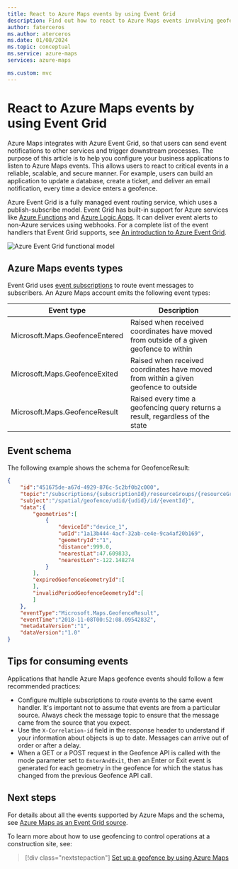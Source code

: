 ```yaml
---
title: React to Azure Maps events by using Event Grid 
description: Find out how to react to Azure Maps events involving geofences. See how to listen to map events and how to use Event Grid to reroute events to event handlers.
author: faterceros
ms.author: aterceros
ms.date: 01/08/2024
ms.topic: conceptual
ms.service: azure-maps
services: azure-maps

ms.custom: mvc
---
```


# React to Azure Maps events by using Event Grid

Azure Maps integrates with Azure Event Grid, so that users can send event notifications to other services and trigger downstream processes. The purpose of this article is to help you configure your business applications to listen to Azure Maps events. This allows users to react to critical events in a reliable, scalable, and secure manner. For example, users can build an application to update a database, create a ticket, and deliver an email notification, every time a device enters a geofence.

Azure Event Grid is a fully managed event routing service, which uses a publish-subscribe model. Event Grid has built-in support for Azure services like [Azure Functions] and [Azure Logic Apps]. It can deliver event alerts to non-Azure services using webhooks. For a complete list of the event handlers that Event Grid supports, see [An introduction to Azure Event Grid].

![Azure Event Grid functional model](./media/azure-maps-event-grid-integration/azure-event-grid-functional-model.png)

## Azure Maps events types

Event Grid uses [event subscriptions] to route event messages to subscribers. An Azure Maps account emits the following event types:

| Event type | Description |
| ---------- | ----------- |
| Microsoft.Maps.GeofenceEntered | Raised when received coordinates have moved from outside of a given geofence to within |
| Microsoft.Maps.GeofenceExited | Raised when received coordinates have moved from within a given geofence to outside |
| Microsoft.Maps.GeofenceResult | Raised every time a geofencing query returns a result, regardless of the state |

## Event schema

The following example shows the schema for GeofenceResult:

```JSON
{
    "id":"451675de-a67d-4929-876c-5c2bf0b2c000",
    "topic":"/subscriptions/{subscriptionId}/resourceGroups/{resourceGroup}/providers/Microsoft.Maps/accounts/{accountName}",
    "subject":"/spatial/geofence/udid/{udid}/id/{eventId}",
    "data":{
        "geometries":[
            {
                "deviceId":"device_1",
                "udId":"1a13b444-4acf-32ab-ce4e-9ca4af20b169",
                "geometryId":"1",
                "distance":999.0,
                "nearestLat":47.609833,
                "nearestLon":-122.148274
            }
        ],
        "expiredGeofenceGeometryId":[
        ],
        "invalidPeriodGeofenceGeometryId":[
        ]
    },
    "eventType":"Microsoft.Maps.GeofenceResult",
    "eventTime":"2018-11-08T00:52:08.0954283Z",
    "metadataVersion":"1",
    "dataVersion":"1.0"
}

```

## Tips for consuming events

Applications that handle Azure Maps geofence events should follow a few recommended practices:

* Configure multiple subscriptions to route events to the same event handler. It's important not to assume that events are from a particular source. Always check the message topic to ensure that the message came from the source that you expect.
* Use the `X-Correlation-id` field in the response header to understand if your information about objects is up to date. Messages can arrive out of order or after a delay.
* When a GET or a POST request in the Geofence API is called with the mode parameter set to `EnterAndExit`, then an Enter or Exit event is generated for each geometry in the geofence for which the status has changed from the previous Geofence API call.

## Next steps

For details about all the events supported by Azure Maps and the schema, see [Azure Maps as an Event Grid source].

To learn more about how to use geofencing to control operations at a construction site, see:

> [!div class="nextstepaction"]
> [Set up a geofence by using Azure Maps]

[An introduction to Azure Event Grid]: ../event-grid/overview.md
[Azure Functions]: ../azure-functions/functions-overview.md
[Azure Logic Apps]: ../azure-functions/functions-overview.md
[Azure Maps as an Event Grid source]: ../event-grid/event-schema-azure-maps.md
[event subscriptions]: ../event-grid/concepts.md#event-subscriptions
[Set up a geofence by using Azure Maps]: tutorial-geofence.md
